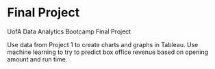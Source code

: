 # Final Project

UofA Data Analytics Bootcamp Final Project

Use data from Project 1 to create charts and graphs in Tableau. Use machine learning to try to predict box office revenue based on opening amount and run time.
